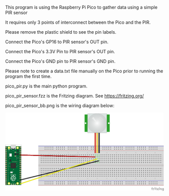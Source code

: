 This program is using the Raspberry Pi Pico to gather data using a simple PIR sensor

It requires only 3 points of interconnect between the Pico and the PIR.

Please remove the plastic shield to see the pin labels.

Connect the Pico's GP16 to PIR sensor's OUT pin.

Connect the Pico's 3.3V Pin to PIR sensor's OUT pin.

Connect the Pico's GND pin to PIR sensor's GND pin.

Please note to create a data.txt file manually on the Pico prior to running the program the first time.

pico_pir.py is the main python program.

pico_pir_sensor.fzz is the Fritzing diagram. See https://fritzing.org/

pico_pir_sensor_bb.png is the wiring diagram below:

<img src="pico_pir_sensor_bb.png" alt="Alt text" title="Wiring Diagram">
